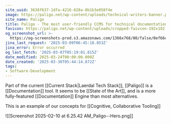 ```yaml
---
site_uuid: 3638f637-1dfa-4216-828a-0b1b3e058f4e
image: https://paligo.net/wp-content/uploads/technical-writers-banner.png
site_name: Paligo
title: Paligo - The most user-friendly CCMS for technical documentation
favicon: https://paligo.net/wp-content/uploads/cropped-faivcon-192x192.png
og_screenshot_url: >-
  https://og-screenshots-prod.s3.amazonaws.com/1366x768/80/false/0ef66ca9981be009ba80bd055926012c2576e19ea9a2b1a67252d6a740634d02.jpeg
jina_last_request: '2025-03-09T06:45:18.853Z'
jina_error: Error occurred
og_last_fetch: '2025-03-07T05:19:01.815Z'
date_modified: 2025-03-24T00:00:00.000Z
date_created: '2025-03-30T05:44:14.872Z'
tags:
- Software-Development
---
```










Part of the current [[Current Stack|Laerdal Tech Stack]], [[Paligo]] is a [[Documentation]] tool. It seems to be [[State of the Art]], and is a more fully-featured [[Documentation]] Engine than most alternatives.

This is an example of our concepts for [[Cognitive, Collaborative Tooling]]

![[Screenshot 2025-02-10 at 6.25.42 AM_Paligo--Hero.png]]
